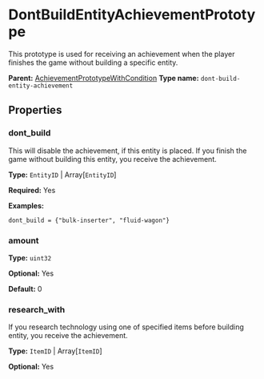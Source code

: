 # DontBuildEntityAchievementPrototype

This prototype is used for receiving an achievement when the player finishes the game without building a specific entity.

**Parent:** [AchievementPrototypeWithCondition](AchievementPrototypeWithCondition.md)
**Type name:** `dont-build-entity-achievement`

## Properties

### dont_build

This will disable the achievement, if this entity is placed. If you finish the game without building this entity, you receive the achievement.

**Type:** `EntityID` | Array[`EntityID`]

**Required:** Yes

**Examples:**

```
dont_build = {"bulk-inserter", "fluid-wagon"}
```

### amount

**Type:** `uint32`

**Optional:** Yes

**Default:** 0

### research_with

If you research technology using one of specified items before building entity, you receive the achievement.

**Type:** `ItemID` | Array[`ItemID`]

**Optional:** Yes

